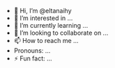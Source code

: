 - 👋 Hi, I’m @eltanaihy
- 👀 I’m interested in ...
- 🌱 I’m currently learning ...
- 💞️ I’m looking to collaborate on ...
- 📫 How to reach me ...
-  Pronouns: ...
- ⚡ Fun fact: ...

<!---
eltanaihy/eltanaihy is a ✨ special ✨ repository because its `README.md` (this file) appears on your GitHub profile.
You can click the Preview link to take a look at your changes.
--->
